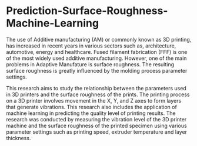 # Prediction-Surface-Roughness-Machine-Learning

The use of Additive manufacturing (AM) or commonly known as 3D printing, has 
increased in recent years in various sectors such as, architecture, automotive, energy and 
healthcare. Fused filament fabrication (FFF) is one of the most widely used additive 
manufacturing. However, one of the main problems in Adaptive Manufature is surface 
roughness. The resulting surface roughness is greatly influenced by the molding process 
parameter settings.

This research aims to study the relationship between the parameters used in 3D printers 
and the surface roughness of the prints. The printing process on a 3D printer involves movement 
in the X, Y, and Z axes to form layers that generate vibrations. This research also includes the 
application of machine learning in predicting the quality level of printing results. The research 
was conducted by measuring the vibration level of the 3D printer machine and the surface 
roughness of the printed specimen using various parameter settings such as printing speed, 
extruder temperature and layer thickness.


